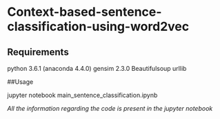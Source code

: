 # Context-based-sentence-classification-using-word2vec

## Requirements

python 3.6.1 (anaconda 4.4.0)
gensim 2.3.0
Beautifulsoup
urllib

##Usage 

jupyter notebook main_sentence_classification.ipynb


<i> All the information regarding the code is present in the jupyter notebook <i>